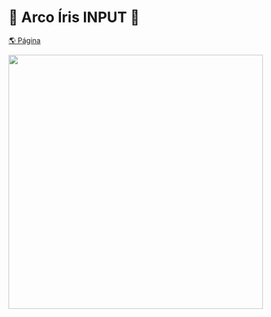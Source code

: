# 🌈 Arco Íris INPUT 🌈
  
[🌎 Página](https://andressadacosta.github.io/arcoIrisInput/)
  
  <img width=500 src="https://github.com/AndressaDaCosta/arcoIrisInput/blob/main/Captura%20de%20Tela%202022-04-10%20a%CC%80s%2016.07.23.png?raw=true">
